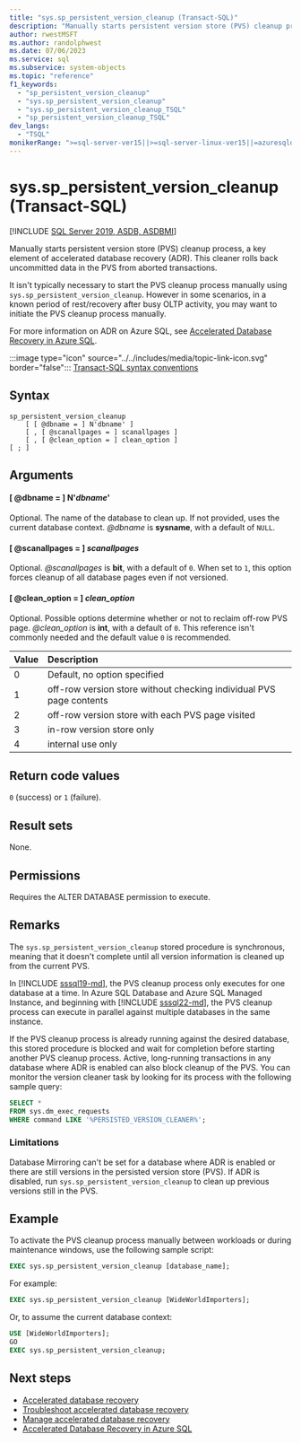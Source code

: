 ```yaml
---
title: "sys.sp_persistent_version_cleanup (Transact-SQL)"
description: "Manually starts persistent version store (PVS) cleanup process, a key element of accelerated database recovery (ADR)."
author: rwestMSFT
ms.author: randolphwest
ms.date: 07/06/2023
ms.service: sql
ms.subservice: system-objects
ms.topic: "reference"
f1_keywords:
  - "sp_persistent_version_cleanup"
  - "sys.sp_persistent_version_cleanup"
  - "sys.sp_persistent_version_cleanup_TSQL"
  - "sp_persistent_version_cleanup_TSQL"
dev_langs:
  - "TSQL"
monikerRange: ">=sql-server-ver15||>=sql-server-linux-ver15||=azuresqldb-mi-current||=azuresqldb-current"
---
```

# sys.sp_persistent_version_cleanup (Transact-SQL)

[!INCLUDE [SQL Server 2019, ASDB, ASDBMI](../../includes/applies-to-version/sqlserver2019-asdb-asdbmi.md)]

Manually starts persistent version store (PVS) cleanup process, a key element of accelerated database recovery (ADR). This cleaner rolls back uncommitted data in the PVS from aborted transactions.

It isn't typically necessary to start the PVS cleanup process manually using `sys.sp_persistent_version_cleanup`. However in some scenarios, in a known period of rest/recovery after busy OLTP activity, you may want to initiate the PVS cleanup process manually.

For more information on ADR on Azure SQL, see [Accelerated Database Recovery in Azure SQL](/azure/azure-sql/accelerated-database-recovery).

:::image type="icon" source="../../includes/media/topic-link-icon.svg" border="false"::: [Transact-SQL syntax conventions](../../t-sql/language-elements/transact-sql-syntax-conventions-transact-sql.md)

## Syntax

```syntaxsql
sp_persistent_version_cleanup
    [ [ @dbname = ] N'dbname' ]
    [ , [ @scanallpages = ] scanallpages ]
    [ , [ @clean_option = ] clean_option ]
[ ; ]
```

## Arguments

#### [ @dbname = ] N'*dbname*'

Optional. The name of the database to clean up. If not provided, uses the current database context. *@dbname* is **sysname**, with a default of `NULL`.

#### [ @scanallpages = ] *scanallpages*

Optional. *@scanallpages* is **bit**, with a default of `0`. When set to `1`, this option forces cleanup of all database pages even if not versioned.

#### [ @clean_option = ] *clean_option*

Optional. Possible options determine whether or not to reclaim off-row PVS page. *@clean_option* is **int**, with a default of `0`. This reference isn't commonly needed and the default value `0` is recommended.

| Value | Description |
| :--- | :--- |
| 0 | Default, no option specified |
| 1 | off-row version store without checking individual PVS page contents |
| 2 | off-row version store with each PVS page visited |
| 3 | in-row version store only |
| 4 | internal use only |

## Return code values

`0` (success) or `1` (failure).

## Result sets

None.

## Permissions

Requires the ALTER DATABASE permission to execute.

## Remarks

The `sys.sp_persistent_version_cleanup` stored procedure is synchronous, meaning that it doesn't complete until all version information is cleaned up from the current PVS.

In [!INCLUDE [sssql19-md](../../includes/sssql19-md.md)], the PVS cleanup process only executes for one database at a time. In Azure SQL Database and Azure SQL Managed Instance, and beginning with [!INCLUDE [sssql22-md](../../includes/sssql22-md.md)], the PVS cleanup process can execute in parallel against multiple databases in the same instance.

If the PVS cleanup process is already running against the desired database, this stored procedure is blocked and wait for completion before starting another PVS cleanup process. Active, long-running transactions in any database where ADR is enabled can also block cleanup of the PVS. You can monitor the version cleaner task by looking for its process with the following sample query:

```sql
SELECT *
FROM sys.dm_exec_requests
WHERE command LIKE '%PERSISTED_VERSION_CLEANER%';
```

### Limitations

Database Mirroring can't be set for a database where ADR is enabled or there are still versions in the persisted version store (PVS). If ADR is disabled, run `sys.sp_persistent_version_cleanup` to clean up previous versions still in the PVS.

## Example

To activate the PVS cleanup process manually between workloads or during maintenance windows, use the following sample script:

```sql
EXEC sys.sp_persistent_version_cleanup [database_name];
```

For example:

```sql
EXEC sys.sp_persistent_version_cleanup [WideWorldImporters];
```

Or, to assume the current database context:

```sql
USE [WideWorldImporters];
GO
EXEC sys.sp_persistent_version_cleanup;
```

## Next steps

- [Accelerated database recovery](../accelerated-database-recovery-concepts.md)
- [Troubleshoot accelerated database recovery](../accelerated-database-recovery-troubleshoot.md)
- [Manage accelerated database recovery](../accelerated-database-recovery-management.md)
- [Accelerated Database Recovery in Azure SQL](/azure/azure-sql/accelerated-database-recovery)
